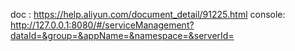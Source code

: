 
doc : https://help.aliyun.com/document_detail/91225.html
console: http://127.0.0.1:8080/#/serviceManagement?dataId=&group=&appName=&namespace=&serverId=